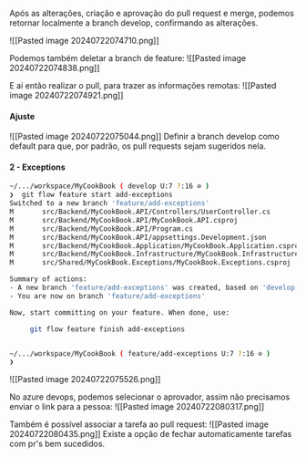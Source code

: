 
Após as alterações, criação e aprovação do pull request e merge, podemos retornar localmente a branch develop, confirmando as alterações.

![[Pasted image 20240722074710.png]]

Podemos também deletar a branch de feature:
![[Pasted image 20240722074838.png]]

E ai então realizar o pull, para trazer as informações remotas:
![[Pasted image 20240722074921.png]]

#### Ajuste
![[Pasted image 20240722075044.png]]
Definir a branch develop como default para que, por padrão, os pull requests sejam sugeridos nela.


#### 2 - Exceptions
```bash
~/.../workspace/MyCookBook ( develop U:7 ?:16 ⊘ )
❯  git flow feature start add-exceptions
Switched to a new branch 'feature/add-exceptions'
M       src/Backend/MyCookBook.API/Controllers/UserController.cs
M       src/Backend/MyCookBook.API/MyCookBook.API.csproj
M       src/Backend/MyCookBook.API/Program.cs
M       src/Backend/MyCookBook.API/appsettings.Development.json
M       src/Backend/MyCookBook.Application/MyCookBook.Application.csproj
M       src/Backend/MyCookBook.Infrastructure/MyCookBook.Infrastructure.csproj
M       src/Shared/MyCookBook.Exceptions/MyCookBook.Exceptions.csproj

Summary of actions:
- A new branch 'feature/add-exceptions' was created, based on 'develop'
- You are now on branch 'feature/add-exceptions'

Now, start committing on your feature. When done, use:

     git flow feature finish add-exceptions


~/.../workspace/MyCookBook ( feature/add-exceptions U:7 ?:16 ⊘ )
❯
```

![[Pasted image 20240722075526.png]]

No azure devops, podemos selecionar o aprovador, assim não precisamos enviar o link para a pessoa:
![[Pasted image 20240722080317.png]]

Também é possível associar a tarefa ao pull request:
![[Pasted image 20240722080435.png]]
Existe a opção de fechar automaticamente tarefas com pr's bem sucedidos.

